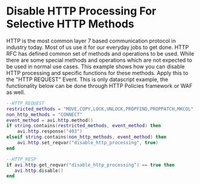 # Disable HTTP	Processing	For	Selective HTTP	Methods
  HTTP	is	the	most	common	layer	7	based	communication	protocol	in	industry	today.	Most	of
us	use	it	for	our	everyday	jobs	to	get	done. HTTP	RFC	has	defined	common	set	of	methods
and	operations	to	be	used.	While	there	are	some	special	methods	and	operations	which	are
not	expected	to	be	used	in	normal	use	cases.	This	example	shows	how	you	can	disable	HTTP
processing	and	specific	functions	for	these	methods. Apply this to the "HTTP REQUEST" Event.
This is only datascript example, the functionality below can be done through HTTP Policies framework or WAF as well.


```lua
--HTTP_REQUEST
restricted_methods = "MOVE,COPY,LOCK,UNLOCK,PROPFIND,PROPPATCH,MKCOL"
non_http_methods = "CONNECT"
event_method = avi.http.method()
if string.contains(restricted_methods, event_method) then
    avi.http.response("403")
elseif string.contains(non_http_methods, event_method) then
    avi.http.set_reqvar("disable_http_processing", true)
end
```

```lua
--HTTP_RESP
if avi.http.get_reqvar("disable_http_processing") == true then
   avi.http.disable()
end
```
